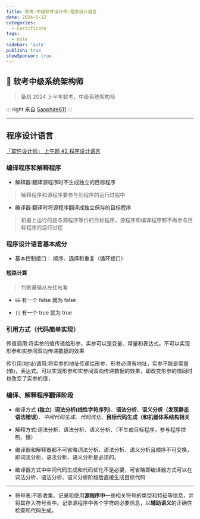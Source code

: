 ```yaml
---
title: 软考-中级软件设计师-程序设计语言
date: 2024-5-12
categories:
  - Certificate
tags:
  - note
sidebar: 'auto'
publish: true
showSponsor: true
---
```

## 👋 软考中级系统架构师

> 备战 2024 上半年软考，中级系统架构师

::: right
来自 [Sapphire611](http://sapphire611.github.io)
:::

---

## 程序设计语言

[「软件设计师」 上午题 #2 程序设计语言](https://www.bilibili.com/video/BV1tL411c7gi)

### 编译程序和解释程序

- 解释器:翻译源程序时不生成独立的目标程序

> 解释程序和源程序要参与到程序的运行过程中

- 编译器:翻译时将源程序翻译成独立保存的目标程序

> 机器上运行的是与源程序等价的目标程序，源程序和编译程序都不再参与目标程序的运行过程

### 程序设计语言基本成分

- 基本控制接口： 顺序、选择和重复（循环接口）

#### 短路计算

> 判断遵循从左往右看

- `&&` 有一个 false 就为 false  

- `||` 有一个 true 就为 true

### 引用方式（代码简单实现）

传值调用:将实参的值传递给形参，实参可以是变量、常量和表达式。不可以实现形参和实参间双向传递数据的效果

传引用(地址)调用:将实参的地址传递给形参，形参必须有地址，实参不能是常量(值)，表达式。可以实现形参和实参间双向传递数据的效果，即改变形参的值同时也改变了实参的值，

### 编译、解释程序翻译阶段

- 编译方式 **(独立)** :**词法分析(线性字符序列)**、**语法分析**、**语义分析（发现静态语法错误）**、*中间代码生成*、*代码优化*、**目标代码生成（和机器体系结构相关** 

- 解释方式:词法分析、语法分析、语义分析、（不生成目标程序，参与程序控制、慢）

- 编译器和解释器都不可省略词法分析、语法分析、语义分析且顺序不可交换，即词法分析、语法分析、语义分析是必须的。

- 编译器方式中中间代码生成和代码优化不是必要，可省略即编译器方式可以在词法分析、语法分析、语义分析阶段后直接生成目标代码

---

- 符号表:不断收集、记录和使用**源程序中**一些相关符号的类型和特征等信息，并将其存入符号表中。记录源程序中各个字符的必要信息，以**辅助语义**的正确性检查和代码生成。